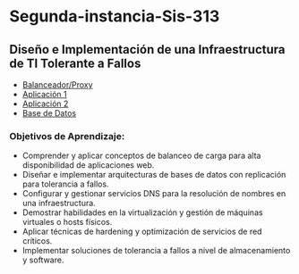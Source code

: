 # Segunda-instancia-Sis-313
## Diseño e Implementación de una Infraestructura de TI Tolerante a Fallos
- [Balanceador/Proxy](./Proxy_Balanceador/Proxy.md)
- [Aplicación 1](./App1/APP1.md)
- [Aplicación 2](./App2/APP2.md)
- [Base de Datos](./BD1/BD1.md)

### Objetivos de Aprendizaje:
- Comprender y aplicar conceptos de balanceo de carga para alta disponibilidad de
aplicaciones web.
- Diseñar e implementar arquitecturas de bases de datos con replicación para
tolerancia a fallos.
- Configurar y gestionar servicios DNS para la resolución de nombres en una
infraestructura.
- Demostrar habilidades en la virtualización y gestión de máquinas virtuales o hosts
físicos.
- Aplicar técnicas de hardening y optimización de servicios de red críticos.
- Implementar soluciones de tolerancia a fallos a nivel de almacenamiento y
software.

